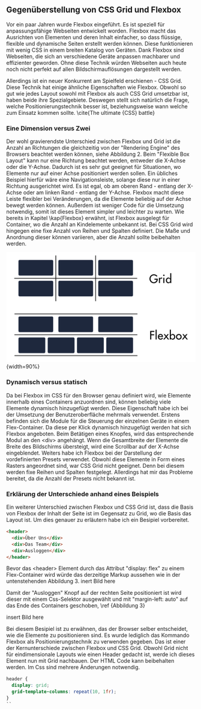 ## Gegenüberstellung von CSS Grid und Flexbox
Vor ein paar Jahren wurde Flexbox eingeführt. Es ist speziell für anpassungsfähige Webseiten entwickelt worden. Flexbox macht das Ausrichten von Elementen und deren Inhalt  einfacher, so dass flüssige, flexible und dynamische Seiten erstellt werden können. Diese funktionieren mit wenig CSS in einem breiten Katalog von Geräten. Dank Flexbox sind Webseiten, die sich an verschiedene Geräte anpassen machbarer und effizienter geworden. Ohne diese Technik würden Webseiten auch heute noch nicht perfekt auf allen Bildschirmauflösungen dargestellt werden.

Allerdings ist ein neuer Konkurrent am Spielfeld erschienen - CSS Grid. Diese Technik hat einige ähnliche Eigenschaften wie Flexbox. Obwohl so gut wie jedes Layout sowohl mit Flexbox als auch CSS Grid umsetzbar ist, haben beide ihre Spezialgebiete. Deswegen stellt sich natürlich die Frage, welche Positionierungstechnik besser ist, beziehungsweise wann welche zum Einsatz kommen sollte. \cite{The ultimate {CSS} battle}

### Eine Dimension versus Zwei 
Der wohl gravierendste Unterschied zwischen Flexbox und Grid ist die Anzahl an Richtungen die gleichzeitig von der "Rendering Engine" des Browsers beachtet werden können, siehe Abbildung 2. Beim "Flexible Box Layout" kann nur eine Richtung beachtet werden, entweder die X-Achse oder die Y-Achse. Dadurch ist es sehr gut geeignet für Situationen, wo Elemente nur auf einer Achse positioniert werden sollen. Ein übliches Beispiel hierfür wäre eine Navigationsleiste, solange diese nur in einer Richtung ausgerichtet wird. Es ist egal, ob am oberen Rand - entlang der X-Achse oder am linken Rand - entlang der Y-Achse. Flexbox macht diese Leiste flexibler bei Veränderungen, da die Elemente beliebig auf der Achse bewegt werden können. Außerdem ist weniger Code für die Umsetzung notwendig, somit ist dieses Element simpler und leichter zu warten. Wie bereits in Kapitel \kap{Flexbox} erwähnt, ist Flexbox ausgelegt für Container, wo die Anzahl an Kindelemente unbekannt ist.
Bei CSS Grid wird hingegen eine fixe Anzahl von Reihen und Spalten definiert. Die Maße und Anordnung dieser können variieren, aber die Anzahl sollte beibehalten werden.

![grundlegender Unterschied zwischen CSS Grid und Flexbox](bilder/Dominik/Grid_vs_Flexbox.png){width=90%}

### Dynamisch versus statisch
Da bei Flexbox im CSS für den Browser genau definiert wird, wie Elemente innerhalb eines Containers anzuordnen sind, können beliebig viele Elemente dynamisch hinzugefügt werden. Diese Eigenschaft habe ich bei der Umsetzung der Benutzeroberfläche mehrmals verwendet. 
Erstens befinden sich die Module für die Steuerung der einzelnen Geräte in einem Flex-Container. Da diese per Klick dynamisch hinzugefügt werden hat sich Flexbox angeboten. Beim Betätigen eines Knopfes, wird das entsprechende Modul an den \<div> angehängt. Wenn die Gesamtbreite der Elemente die Breite des Bildschirms übersteigt, wird eine Scrollbar auf der X-Achse eingeblendet.
Weiters habe ich Flexbox bei der Darstellung der vordefinierten Presets verwendet. Obwohl diese Elemente in Form eines Rasters angeordnet sind, war CSS Grid nicht geeignet. Denn bei diesem werden fixe Reihen und Spalten festgelegt. Allerdings hat mir das Probleme bereitet, da die Anzahl der Presets nicht bekannt ist. 

### Erklärung der Unterschiede anhand eines Beispiels
Ein weiterer Unterschied zwischen Flexbox und CSS Grid ist, dass die Basis von Flexbox der Inhalt der Seite ist im Gegensatz zu Grid, wo die Basis das Layout ist. Um dies genauer zu erläutern habe ich ein Besipiel vorbereitet.

```html
<header>
  <div>Über Uns</div>
  <div>Das Team</div>
  <div>Ausloggen</div>
</header>
```
Bevor das \<header> Element durch das Attribut "display: flex" zu einem Flex-Container wird würde das derzeitige Markup aussehen wie in der untenstehenden Abbildung 3.
	inert Bild here

Damit der "Ausloggen" Knopf auf der rechten Seite positioniert ist wird dieser mit einem Css-Selektor ausgewählt und mit "margin-left: auto" auf das Ende des Containers geschoben, \ref {Abbildung 3}

insert Bild here

Bei diesem Besipiel ist zu erwähnen, das der Browser selber entscheidet, wie die Elemente zu positionieren sind. Es wurde lediglich das Kommando Flexbox als Positionierungstechnik zu verwenden gegeben. Das ist einer der Kernunterschiede zwischen Flexbox und CSS Grid. Obwohl Grid nicht für eindimensionale Layouts wie einen Header gedacht ist, werde ich dieses Element nun mit Grid nachbauen. Der HTML Code kann beibehalten werden. Im Css sind mehrere Änderungen notwendig.

```css
header {
  display: grid;
  grid-template-columns: repeat(10, 1fr);
}
``









